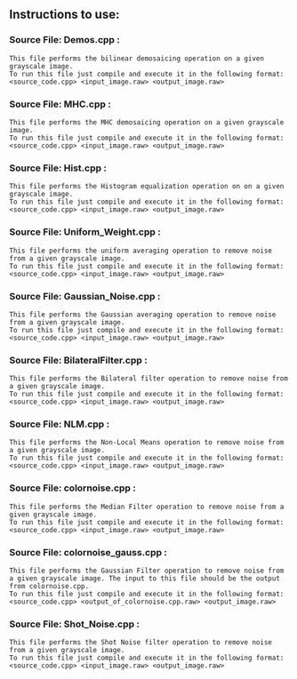 ## Instructions to use:

### Source File: Demos.cpp :
	
	This file performs the bilinear demosaicing operation on a given grayscale image.
	To run this file just compile and execute it in the following format: <source_code.cpp> <input_image.raw> <output_image.raw>


### Source File: MHC.cpp :
	
	This file performs the MHC demosaicing operation on a given grayscale image.
	To run this file just compile and execute it in the following format: <source_code.cpp> <input_image.raw> <output_image.raw>

### Source File: Hist.cpp :
	
	This file performs the Histogram equalization operation on on a given grayscale image.
	To run this file just compile and execute it in the following format: <source_code.cpp> <input_image.raw> <output_image.raw>

### Source File: Uniform_Weight.cpp :
	
	This file performs the uniform averaging operation to remove noise from a given grayscale image.
	To run this file just compile and execute it in the following format: <source_code.cpp> <input_image.raw> <output_image.raw>

### Source File: Gaussian_Noise.cpp :
	
	This file performs the Gaussian averaging operation to remove noise from a given grayscale image.
	To run this file just compile and execute it in the following format: <source_code.cpp> <input_image.raw> <output_image.raw>

### Source File: BilateralFilter.cpp :
	
	This file performs the Bilateral filter operation to remove noise from a given grayscale image.
	To run this file just compile and execute it in the following format: <source_code.cpp> <input_image.raw> <output_image.raw>

### Source File: NLM.cpp :
	
	This file performs the Non-Local Means operation to remove noise from a given grayscale image.
	To run this file just compile and execute it in the following format: <source_code.cpp> <input_image.raw> <output_image.raw>

### Source File: colornoise.cpp :
	
	This file performs the Median Filter operation to remove noise from a given grayscale image.
	To run this file just compile and execute it in the following format: <source_code.cpp> <input_image.raw> <output_image.raw>

### Source File: colornoise_gauss.cpp :
	
	This file performs the Gaussian Filter operation to remove noise from a given grayscale image. The input to this file should be the output from colornoise.cpp.
	To run this file just compile and execute it in the following format: <source_code.cpp> <output_of_colornoise.cpp.raw> <output_image.raw>

### Source File: Shot_Noise.cpp :
	
	This file performs the Shot Noise filter operation to remove noise from a given grayscale image.
	To run this file just compile and execute it in the following format: <source_code.cpp> <input_image.raw> <output_image.raw>






